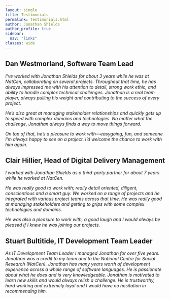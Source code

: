```yaml
---
layout: single
title: Testimonials
permalink: Testimonials.html
author: Jonathan Shields
author_profile: true
sidebar:
  nav: "links"
classes: wide
---
```


## Dan Westmorland, Software Team Lead

<i>I’ve worked with Jonathan Shields for about 3 years while he was at NatCen, collaborating on several projects. Throughout that time, he has always impressed me with his attention to detail, strong work ethic, and ability to handle complex technical challenges. Jonathan is a real team player, always pulling his weight and contributing to the success of every project.</i>

<i>He’s also great at managing stakeholder relationships and quickly gets up to speed with complex domains and technologies. No matter what the challenge, Jonathan always finds a way to move things forward.</i>

<i>On top of that, he’s a pleasure to work with—easygoing, fun, and someone I’m always happy to see on a project. I’d welcome the chance to work with him again.</i>

## Clair Hillier, Head of Digital Delivery Management

<i>I worked with Jonathan Shields as a third-party partner for about 7 years while he worked at NatCen. </i>

<i>He was really good to work with; really detail oriented, diligent, conscientious and a smart guy. We worked on a range of projects and he integrated with various project teams across that time. He was really good at managing stakeholders and getting to grips with some complex technologies and domains.  </i>

<i>He was also a pleasure to work with, a good laugh and I would always be pleased if I knew he was joining our projects.</i>

## Stuart Bultitide, IT Development Team Leader

<i>As IT Development Team Leader I managed Jonathan for over five years. Jonathan was a credit to my team and to the National Centre for Social Research (NatCen). Jonathan has many years worth of development experience across a whole range of software languages. He is passionate about what he does and is very knowledgeable. Jonathan is motivated to learn new skills and would always relish a challenge. He is trustworthy, hard working and extremely loyal and I would have no hesitation in recommending him.</i>

